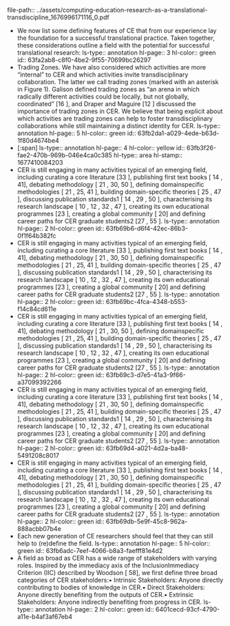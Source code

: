 file-path:: ../assets/computing-education-research-as-a-translational-transdiscipline_1676996171116_0.pdf

- We now list some defining features of CE that from our experience lay the foundation for a successful translational practice. Taken together, these considerations outline a field with the potential for successful translational research:
  ls-type:: annotation
  hl-page:: 3
  hl-color:: green
  id:: 63fa2ab8-c8f0-4be2-9f55-70699bc26297
- Trading Zones. We have also considered which activities are more “internal” to CER and which activities invite transdisciplinary collaboration. The latter we call trading zones (marked with an asterisk in Figure 1). Galison defined trading zones as “an arena in which radically different activities could be locally, but not globally, coordinated” [16 ], and Draper and Maguire [12 ] discussed the importance of trading zones in CER. We believe that being explicit about which activities are trading zones can help to foster transdisciplinary collaborations while still maintaining a distinct identity for CER.
  ls-type:: annotation
  hl-page:: 5
  hl-color:: green
  id:: 63fb2da1-a029-4ede-b63d-1f80d4674be4
- [:span]
  ls-type:: annotation
  hl-page:: 4
  hl-color:: yellow
  id:: 63fb3f26-fae2-470b-969b-046e4ca0c385
  hl-type:: area
  hl-stamp:: 1677410084203
- CER is still engaging in many activities typical of an emerging field, including curating a core literature [33 ], publishing first text books [ 14 , 41], debating methodology [ 21 , 30, 50 ], defining domainspecific methodologies [ 21 , 25, 41 ], building domain-specific theories [ 25 , 47 ], discussing publication standards1 [ 14 , 29 , 50 ], characterising its research landscape [ 10 , 12 , 32 , 47 ], creating its own educational programmes [23 ], creating a global community [ 20] and defining career paths for CER graduate students2 [27 , 55 ]. 
  ls-type:: annotation
  hl-page:: 2
  hl-color:: green
  id:: 63fb69b6-d6f4-42ec-86b3-0f1f64b382fc
- CER is still engaging in many activities typical of an emerging field, including curating a core literature [33 ], publishing first text books [ 14 , 41], debating methodology [ 21 , 30, 50 ], defining domainspecific methodologies [ 21 , 25, 41 ], building domain-specific theories [ 25 , 47 ], discussing publication standards1 [ 14 , 29 , 50 ], characterising its research landscape [ 10 , 12 , 32 , 47 ], creating its own educational programmes [23 ], creating a global community [ 20] and defining career paths for CER graduate students2 [27 , 55 ]. 
  ls-type:: annotation
  hl-page:: 2
  hl-color:: green
  id:: 63fb69bc-4fca-4348-b553-f14c84cd611e
- CER is still engaging in many activities typical of an emerging field, including curating a core literature [33 ], publishing first text books [ 14 , 41], debating methodology [ 21 , 30, 50 ], defining domainspecific methodologies [ 21 , 25, 41 ], building domain-specific theories [ 25 , 47 ], discussing publication standards1 [ 14 , 29 , 50 ], characterising its research landscape [ 10 , 12 , 32 , 47 ], creating its own educational programmes [23 ], creating a global community [ 20] and defining career paths for CER graduate students2 [27 , 55 ].
  ls-type:: annotation
  hl-page:: 2
  hl-color:: green
  id:: 63fb69c3-d7e5-41a3-9f66-a37099392266
- CER is still engaging in many activities typical of an emerging field, including curating a core literature [33 ], publishing first text books [ 14 , 41], debating methodology [ 21 , 30, 50 ], defining domainspecific methodologies [ 21 , 25, 41 ], building domain-specific theories [ 25 , 47 ], discussing publication standards1 [ 14 , 29 , 50 ], characterising its research landscape [ 10 , 12 , 32 , 47 ], creating its own educational programmes [23 ], creating a global community [ 20] and defining career paths for CER graduate students2 [27 , 55 ].
  ls-type:: annotation
  hl-page:: 2
  hl-color:: green
  id:: 63fb69d4-a021-4d2a-ba48-5491208c8017
- CER is still engaging in many activities typical of an emerging field, including curating a core literature [33 ], publishing first text books [ 14 , 41], debating methodology [ 21 , 30, 50 ], defining domainspecific methodologies [ 21 , 25, 41 ], building domain-specific theories [ 25 , 47 ], discussing publication standards1 [ 14 , 29 , 50 ], characterising its research landscape [ 10 , 12 , 32 , 47 ], creating its own educational programmes [23 ], creating a global community [ 20] and defining career paths for CER graduate students2 [27 , 55 ]. 
  ls-type:: annotation
  hl-page:: 2
  hl-color:: green
  id:: 63fb69db-5e9f-45c8-962a-888acbb07b4e
- Each new generation of CE researchers should feel that they can still help to (re)define the field.
  ls-type:: annotation
  hl-page:: 5
  hl-color:: green
  id:: 63fb6adc-7eef-4066-b8a3-faefff81e4d2
- A field as broad as CER has a wide range of stakeholders with varying roles. Inspired by the immediacy axis of the InclusionImmediacy Criterion (IIC) described by Woodson [ 58], we first define three broad categories of CER stakeholders:• Intrinsic Stakeholders: Anyone directly contributing to bodies of knowledge in CER.• Direct Stakeholders: Anyone directly benefiting from the outputs of CER.• Extrinsic Stakeholders: Anyone indirectly benefiting from progress in CER.
  ls-type:: annotation
  hl-page:: 2
  hl-color:: green
  id:: 6401cecd-93cf-4790-a11e-b4af3af67eb4
